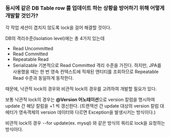 ### 동시에 같은 DB Table row 를 업데이트 하는 상황을 방어하기 위해 어떻게 개발할 것인가?

각 작업 세션이 겹치지 않도록 lock을 걸어 해결할 것이다. 

DB의 격리수준(Isolation level)에는 총 4가지 있는데
- Read Uncommitted
- Read Committed
- Repeatable Read
- Serializable
기본적으로 Read Committed 격리 수준을 가진다. 하지만, JPA를 사용했을 때는 한 번 영속 컨텍스트에 적재된 엔티티를 조회하므로 Repeatable Read 수준과 동일하게 동작한다.

때문에, 낙관적 lock의 경우와 비관적 lock의 경우를 고려하여 개발할 필요가 있다.

보통 낙관적 lock의 경우는 **@Version 어노테이션**으로 version 칼럼을 명시하여 update 간 해당 칼럼을 +1 씩 갱신한다. (트랜잭션 간 update 대상의 version 칼럼 대에터가 영속객체의 version 데이터와 다르면 Exception을 발생시키는 방식이다.)

비관적 lock의 경우 --for update(ex. mysql) 와 같은 방식의 쿼리로 lock을 요청하는 방식이다.
